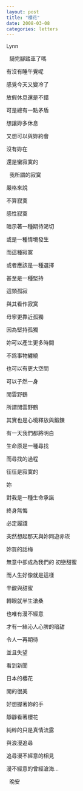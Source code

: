 ```yaml
---
layout: post
title: "櫻花"
date: 2008-03-08
categories: letters
---
```




Lynn


 
騎完腳踏車了嗎


有沒有睡午覺呢


感覺今天又變冷了


放假休息還是不錯


可是總有一點矛盾


想讓妳多休息


又想可以與妳約會


沒有妳在


還是蠻寂寞的


 
我所謂的寂寞


嚴格來說


不算寂寞


感性寂寞


暗示著一種期待渇切


或是一種情境發生


而這種寂寞


或者應該是一種選擇


甚至是一種堅持


這類孤寂


與其看作寂寞


毋寧更靠近孤獨


因為堅持孤獨


妳可以產生更多時間


不爲事物纏繞


也可以有更大空間


可以孑然一身


閒雲野鶴


所謂閒雲野鶴


其實也是心境釋放與鍛鍊


有一天我們都將明白


生命原是一種尋找


而尋找的過程


彺彺是寂寞的


妳


對我是一種生命承諾


終身無悔


必定履踐


突然想起那天與妳同遊赤崁


妳買的話梅


無意中卻成為我們的
初戀甜蜜


而人生好像就是這樣


辛酸與甜蜜


轉眼就半生滄桑


也唯有漫不經意


才有一絲沁人心脾的暗甜


令人一再期待


並且失望


看到新聞


日本的櫻花


開的很美


好想握著妳的手


靜靜看著櫻花


純粹的只是真情流露


與浪漫追尋


追尋漫不經意的相見


漫不經意的曾經滄海...


 
晚安

